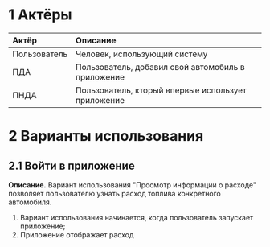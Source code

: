 # 1 Актёры

<a name="actors"/>

| Актёр | Описание |
|:--|:--|
| Пользователь | Человек, использующий систему |
| ПДА | Пользователь, добавил свой автомобиль в приложение |
| ПНДА | Пользователь, кторый впервые использует приложение |

# 2 Варианты использования

<a name="sign_in_to_the_app"/>

## 2.1 Войти в приложение
**Описание.** Вариант использования "Просмотр информации о расходе" позволяет пользователю узнать расход топлива конкретного автомобиля.
1. Вариант использования начинается, когда пользователь запускает приложение;
2. Приложение отображает расход
